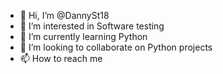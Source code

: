 - 👋 Hi, I’m @DannySt18
- 👀 I’m interested in Software testing
- 🌱 I’m currently learning Python
- 💞️ I’m looking to collaborate on Python projects
- 📫 How to reach me 

<!---
DannySt18/DannySt18 is a ✨ special ✨ repository because its `README.md` (this file) appears on your GitHub profile.
You can click the Preview link to take a look at your changes.
--->
